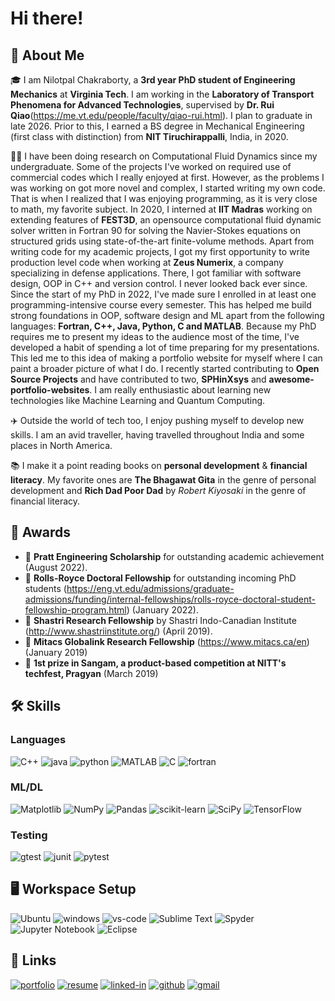 # Hi there!

## 🚀 About Me

🎓 I am Nilotpal Chakraborty, a **3rd year PhD student of Engineering Mechanics** at **Virginia Tech**. I am working in the **Laboratory of Transport Phenomena for Advanced Technologies**, supervised by **Dr. Rui Qiao**(https://me.vt.edu/people/faculty/qiao-rui.html). I plan to graduate in late 2026. Prior to this, I earned a BS degree in Mechanical Engineering (first class with distinction) from **NIT Tiruchirappalli**, India, in 2020.

👨‍💻 I have been doing research on Computational Fluid Dynamics since my undergraduate. Some of the projects I've worked on required use of commercial codes which I really enjoyed at first. However, as the problems I was working on got more novel and complex, I started writing my own code. That is when I realized that I was enjoying programming, as it is very close to math, my favorite subject. In 2020, I interned at **IIT Madras** working on extending features of **FEST3D**, an opensource computational fluid dynamic solver written in Fortran 90 for solving the Navier-Stokes equations on structured grids using state-of-the-art finite-volume methods. Apart from writing code for my academic projects, I got my first opportunity to write production level code when working at **Zeus Numerix**, a company specializing in defense applications. There, I got familiar with software design, OOP in C++ and version control. I never looked back ever since. Since the start of my PhD in 2022, I've made sure I enrolled in at least one programming-intensive course every semester. This has helped me build strong foundations in OOP, software design and ML apart from the following languages: **Fortran, C++, Java, Python, C and MATLAB**. Because my PhD requires me to present my ideas to the audience most of the time, I've developed a habit of spending a lot of time preparing for my presentations. This led me to this idea of making a portfolio website for myself where I can paint a broader picture of what I do. I recently started contributing to **Open Source Projects** and have contributed to two, **SPHinXsys** and **awesome-portfolio-websites**. I am really enthusiastic about learning new technologies like Machine Learning and Quantum Computing.

✈️ Outside the world of tech too, I enjoy pushing myself to develop new skills. I am an avid traveller, having travelled throughout India and some places in North America. 

📚 I make it a point reading books on **personal development** & **financial literacy**. My favorite ones are **The Bhagawat Gita** in the genre of personal development and **Rich Dad Poor Dad** by _Robert Kiyosaki_ in the genre of financial literacy.

## 🏅 Awards

-   📝 **Pratt Engineering Scholarship** for outstanding academic achievement (August 2022).
-   📝 **Rolls-Royce Doctoral Fellowship** for outstanding incoming PhD students (https://eng.vt.edu/admissions/graduate-admissions/funding/internal-fellowships/rolls-royce-doctoral-student-fellowship-program.html) (January 2022).
-   📝 **Shastri Research Fellowship** by Shastri Indo-Canadian Institute (http://www.shastriinstitute.org/) (April 2019).
-   📝 **Mitacs Globalink Research Fellowship** (https://www.mitacs.ca/en) (January 2019)
-   🥇 **1st prize in Sangam, a product-based competition at NITT's techfest, Pragyan** (March 2019)

## 🛠️ Skills

### Languages

![C++](https://img.shields.io/badge/C++-3178C6?style=for-the-badge&logo=c++&logoColor=white)
![java](https://img.shields.io/badge/java-323330?style=for-the-badge&logo=java&logoColor=F7DF1E)
![python](https://img.shields.io/badge/Python-3776AB?style=for-the-badge&logo=python&logoColor=white)
![MATLAB](https://img.shields.io/badge/MATLAB-28B6F6?style=for-the-badge&logo=matlab&logoColor=white)
![C](https://img.shields.io/badge/c-%2300599C.svg?style=for-the-badge&logo=c&logoColor=white)
![fortran](https://img.shields.io/badge/Fortran-3776AB?style=for-the-badge&logo=fortran&logoColor=white)

### ML/DL

![Matplotlib](https://img.shields.io/badge/Matplotlib-%23ffffff.svg?style=for-the-badge&logo=Matplotlib&logoColor=black)
![NumPy](https://img.shields.io/badge/numpy-%23013243.svg?style=for-the-badge&logo=numpy&logoColor=white)
![Pandas](https://img.shields.io/badge/pandas-%23150458.svg?style=for-the-badge&logo=pandas&logoColor=white)
![scikit-learn](https://img.shields.io/badge/scikit--learn-%23F7931E.svg?style=for-the-badge&logo=scikit-learn&logoColor=white)
![SciPy](https://img.shields.io/badge/SciPy-%230C55A5.svg?style=for-the-badge&logo=scipy&logoColor=%white)
![TensorFlow](https://img.shields.io/badge/TensorFlow-%23FF6F00.svg?style=for-the-badge&logo=TensorFlow&logoColor=white)

### Testing

![gtest](https://img.shields.io/badge/GTest-8D6748?style=for-the-badge&logo=gtest&logoColor=white)
![junit](https://img.shields.io/badge/JUnit-C21325?style=for-the-badge&logo=junit&logoColor=white)
![pytest](https://img.shields.io/badge/Pytest-3776AB?style=for-the-badge&logo=python&logoColor=white)

## 🖥️ Workspace Setup

![Ubuntu](https://img.shields.io/badge/Ubuntu-E95420?style=for-the-badge&logo=ubuntu&logoColor=white)
![windows](https://img.shields.io/badge/Windows_10-0078D6?style=for-the-badge&logo=windows&logoColor=white)
![vs-code](https://img.shields.io/badge/VS_Code-007ACC?style=for-the-badge&logo=Visual-Studio-Code&logoColor=white)
![Sublime Text](https://img.shields.io/badge/sublime_text-%23575757.svg?style=for-the-badge&logo=sublime-text&logoColor=important)
![Spyder](https://img.shields.io/badge/Spyder-838485?style=for-the-badge&logo=spyder%20ide&logoColor=maroon)
![Jupyter Notebook](https://img.shields.io/badge/jupyter-%23FA0F00.svg?style=for-the-badge&logo=jupyter&logoColor=white)
![Eclipse](https://img.shields.io/badge/Eclipse-FE7A16.svg?style=for-the-badge&logo=Eclipse&logoColor=white)


## 🔗 Links

[![portfolio](https://img.shields.io/badge/Portfolio-5340ff?style=for-the-badge&logo=Google-chrome&logoColor=white)](https://nilot-pal.github.io/)
[![resume](https://img.shields.io/badge/Resume-4285F4?style=for-the-badge&logo=read-the-docs&logoColor=white)](https://github.com/nilot-pal/resume/blob/main/Resume_nilotpal_chakraborty.pdf)
[![linked-in](https://img.shields.io/badge/Linked_In-0077B5?style=for-the-badge&logo=LinkedIn&logoColor=white)](https://www.linkedin.com/in/nilotpal-chakraborty-937410132/)
[![github](https://img.shields.io/badge/GitHub-000000?style=for-the-badge&logo=GitHub&logoColor=white)](https://github.com/nilot-pal)
[![gmail](https://img.shields.io/badge/Gmail-D14836?style=for-the-badge&logo=Gmail&logoColor=white)](mailto:nilot09c2016@gmail.com)

